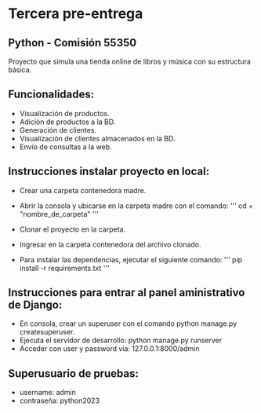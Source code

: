 # Tercera pre-entrega

## Python - Comisión 55350
Proyecto que simula una tienda online de libros y música con su estructura básica.
## Funcionalidades:
+ Visualización de productos.
+ Adición de productos a la BD.
+ Generación de clientes.
+ Visualización de clientes almacenados en la BD.
+ Envío de consultas a la web.

## Instrucciones instalar proyecto en local:
+ Crear una carpeta contenedora madre.
+ Abrir la consola y ubicarse en la carpeta madre con el comando:
'''
cd + "nombre_de_carpeta"
'''
+ Clonar el proyecto en la carpeta.
+ Ingresar en la carpeta contenedora del archivo clonado.

+ Para instalar las dependencias, ejecutar el siguiente comando:
'''
pip install -r requirements.txt
'''
## Instrucciones para entrar al panel aministrativo de Django:
+ En consola, crear un superuser con el comando python manage.py createsuperuser.
+ Ejecuta el servidor de desarrollo: python manage.py runserver
+ Acceder con user y password via: 127.0.0.1:8000/admin

## Superusuario de pruebas:

+ username: admin   
+ contraseña: python2023